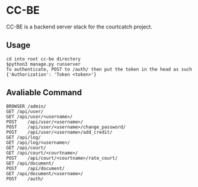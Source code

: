 # CC-BE

CC-BE is a backend server stack for the courtcatch project.


## Usage

	cd into root cc-be directory
	$python3 manage.py runserver
	To authenticate, POST to /auth/ then put the token in the head as such {'Authorization': 'Token <token>'}

## Avaliable Command

	BROWSER	/admin/
	GET	/api/user/
	GET	/api/user/<username>/
	POST	/api/user/<username>/
	POST	/api/user/<username>/change_password/
	POST	/api/user/<username>/add_credit/
	GET	/api/log/
	GET	/api/log/<username>/
	GET	/api/court/
	GET	/api/court/<courtname>/
	POST	/api/court/<courtname>/rate_court/
	GET	/api/document/
	POST	/api/document/
	GET	/api/document/<username>/
	POST	/auth/

